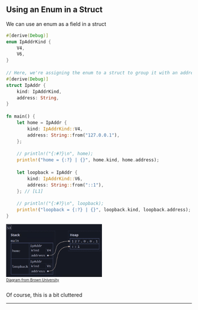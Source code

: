 ## Using an Enum in a Struct ##

We can use an enum as a field in a struct

```rust
#[derive(Debug)]
enum IpAddrKind {
    V4,
    V6,
}

// Here, we're assigning the enum to a struct to group it with an address
#[derive(Debug)]
struct IpAddr {
    kind: IpAddrKind,
    address: String,
}

fn main() {
    let home = IpAddr {
        kind: IpAddrKind::V4,
        address: String::from("127.0.0.1"),
    };

    // println!("{:#?}\n", home);
    println!("home = {:?} | {}", home.kind, home.address);

    let loopback = IpAddr {
        kind: IpAddrKind::V6,
        address: String::from("::1"),
    }; // [L1]

    // println!("{:#?}\n", loopback);
    println!("loopback = {:?} | {}", loopback.kind, loopback.address);
}
```

<img src="../additional-files/images/diagram0601a.png"
     style="width:260px;" alt="Diagram 6.1a"
     title="Diagram 6.1a">
<br><sup><sup>[Diagram from Brown University](https://rust-book.cs.brown.edu)</sup></sup>

Of course, this is a bit cluttered

---

